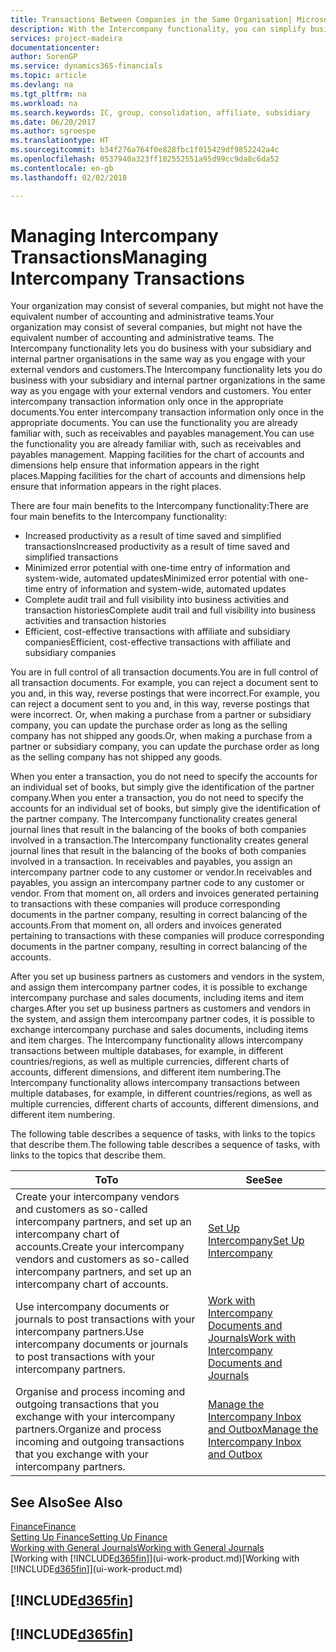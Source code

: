```yaml
---
title: Transactions Between Companies in the Same Organisation| Microsoft Docs
description: With the Intercompany functionality, you can simplify business processes and transactions between companies within the same organisation.
services: project-madeira
documentationcenter: 
author: SorenGP
ms.service: dynamics365-financials
ms.topic: article
ms.devlang: na
ms.tgt_pltfrm: na
ms.workload: na
ms.search.keywords: IC, group, consolidation, affiliate, subsidiary
ms.date: 06/20/2017
ms.author: sgroespe
ms.translationtype: HT
ms.sourcegitcommit: b34f276a764f0e828fbc1f015429df9852242a4c
ms.openlocfilehash: 0537940a323ff102552551a95d99cc9da8c6da52
ms.contentlocale: en-gb
ms.lasthandoff: 02/02/2018

---
```

# <a name="managing-intercompany-transactions"></a><span data-ttu-id="86d78-103">Managing Intercompany Transactions</span><span class="sxs-lookup"><span data-stu-id="86d78-103">Managing Intercompany Transactions</span></span>
<span data-ttu-id="86d78-104">Your organization may consist of several companies, but might not have the equivalent number of accounting and administrative teams.</span><span class="sxs-lookup"><span data-stu-id="86d78-104">Your organization may consist of several companies, but might not have the equivalent number of accounting and administrative teams.</span></span> <span data-ttu-id="86d78-105">The Intercompany functionality lets you do business with your subsidiary and internal partner organisations in the same way as you engage with your external vendors and customers.</span><span class="sxs-lookup"><span data-stu-id="86d78-105">The Intercompany functionality lets you do business with your subsidiary and internal partner organizations in the same way as you engage with your external vendors and customers.</span></span> <span data-ttu-id="86d78-106">You enter intercompany transaction information only once in the appropriate documents.</span><span class="sxs-lookup"><span data-stu-id="86d78-106">You enter intercompany transaction information only once in the appropriate documents.</span></span> <span data-ttu-id="86d78-107">You can use the functionality you are already familiar with, such as receivables and payables management.</span><span class="sxs-lookup"><span data-stu-id="86d78-107">You can use the functionality you are already familiar with, such as receivables and payables management.</span></span> <span data-ttu-id="86d78-108">Mapping facilities for the chart of accounts and dimensions help ensure that information appears in the right places.</span><span class="sxs-lookup"><span data-stu-id="86d78-108">Mapping facilities for the chart of accounts and dimensions help ensure that information appears in the right places.</span></span>  

<span data-ttu-id="86d78-109">There are four main benefits to the Intercompany functionality:</span><span class="sxs-lookup"><span data-stu-id="86d78-109">There are four main benefits to the Intercompany functionality:</span></span>  

- <span data-ttu-id="86d78-110">Increased productivity as a result of time saved and simplified transactions</span><span class="sxs-lookup"><span data-stu-id="86d78-110">Increased productivity as a result of time saved and simplified transactions</span></span>  
- <span data-ttu-id="86d78-111">Minimized error potential with one-time entry of information and system-wide, automated updates</span><span class="sxs-lookup"><span data-stu-id="86d78-111">Minimized error potential with one-time entry of information and system-wide, automated updates</span></span>  
- <span data-ttu-id="86d78-112">Complete audit trail and full visibility into business activities and transaction histories</span><span class="sxs-lookup"><span data-stu-id="86d78-112">Complete audit trail and full visibility into business activities and transaction histories</span></span>  
- <span data-ttu-id="86d78-113">Efficient, cost-effective transactions with affiliate and subsidiary companies</span><span class="sxs-lookup"><span data-stu-id="86d78-113">Efficient, cost-effective transactions with affiliate and subsidiary companies</span></span>  

<span data-ttu-id="86d78-114">You are in full control of all transaction documents.</span><span class="sxs-lookup"><span data-stu-id="86d78-114">You are in full control of all transaction documents.</span></span> <span data-ttu-id="86d78-115">For example, you can reject a document sent to you and, in this way, reverse postings that were incorrect.</span><span class="sxs-lookup"><span data-stu-id="86d78-115">For example, you can reject a document sent to you and, in this way, reverse postings that were incorrect.</span></span> <span data-ttu-id="86d78-116">Or, when making a purchase from a partner or subsidiary company, you can update the purchase order as long as the selling company has not shipped any goods.</span><span class="sxs-lookup"><span data-stu-id="86d78-116">Or, when making a purchase from a partner or subsidiary company, you can update the purchase order as long as the selling company has not shipped any goods.</span></span>  

<span data-ttu-id="86d78-117">When you enter a transaction, you do not need to specify the accounts for an individual set of books, but simply give the identification of the partner company.</span><span class="sxs-lookup"><span data-stu-id="86d78-117">When you enter a transaction, you do not need to specify the accounts for an individual set of books, but simply give the identification of the partner company.</span></span> <span data-ttu-id="86d78-118">The Intercompany functionality creates general journal lines that result in the balancing of the books of both companies involved in a transaction.</span><span class="sxs-lookup"><span data-stu-id="86d78-118">The Intercompany functionality creates general journal lines that result in the balancing of the books of both companies involved in a transaction.</span></span> <span data-ttu-id="86d78-119">In receivables and payables, you assign an intercompany partner code to any customer or vendor.</span><span class="sxs-lookup"><span data-stu-id="86d78-119">In receivables and payables, you assign an intercompany partner code to any customer or vendor.</span></span> <span data-ttu-id="86d78-120">From that moment on, all orders and invoices generated pertaining to transactions with these companies will produce corresponding documents in the partner company, resulting in correct balancing of the accounts.</span><span class="sxs-lookup"><span data-stu-id="86d78-120">From that moment on, all orders and invoices generated pertaining to transactions with these companies will produce corresponding documents in the partner company, resulting in correct balancing of the accounts.</span></span>  

 <span data-ttu-id="86d78-121">After you set up business partners as customers and vendors in the system, and assign them intercompany partner codes, it is possible to exchange intercompany purchase and sales documents, including items and item charges.</span><span class="sxs-lookup"><span data-stu-id="86d78-121">After you set up business partners as customers and vendors in the system, and assign them intercompany partner codes, it is possible to exchange intercompany purchase and sales documents, including items and item charges.</span></span> <span data-ttu-id="86d78-122">The Intercompany functionality allows intercompany transactions between multiple databases, for example, in different countries/regions, as well as multiple currencies, different charts of accounts, different dimensions, and different item numbering.</span><span class="sxs-lookup"><span data-stu-id="86d78-122">The Intercompany functionality allows intercompany transactions between multiple databases, for example, in different countries/regions, as well as multiple currencies, different charts of accounts, different dimensions, and different item numbering.</span></span>  

<span data-ttu-id="86d78-123">The following table describes a sequence of tasks, with links to the topics that describe them.</span><span class="sxs-lookup"><span data-stu-id="86d78-123">The following table describes a sequence of tasks, with links to the topics that describe them.</span></span>

 |<span data-ttu-id="86d78-124">To</span><span class="sxs-lookup"><span data-stu-id="86d78-124">To</span></span> |<span data-ttu-id="86d78-125">See</span><span class="sxs-lookup"><span data-stu-id="86d78-125">See</span></span>|
 |---|---|
 |<span data-ttu-id="86d78-126">Create your intercompany vendors and customers as so-called intercompany partners, and set up an intercompany chart of accounts.</span><span class="sxs-lookup"><span data-stu-id="86d78-126">Create your intercompany vendors and customers as so-called intercompany partners, and set up an intercompany chart of accounts.</span></span>|[<span data-ttu-id="86d78-127">Set Up Intercompany</span><span class="sxs-lookup"><span data-stu-id="86d78-127">Set Up Intercompany</span></span>](intercompany-how-setup.md)|
 |<span data-ttu-id="86d78-128">Use intercompany documents or journals to post transactions with your intercompany partners.</span><span class="sxs-lookup"><span data-stu-id="86d78-128">Use intercompany documents or journals to post transactions with your intercompany partners.</span></span>|[<span data-ttu-id="86d78-129">Work with Intercompany Documents and Journals</span><span class="sxs-lookup"><span data-stu-id="86d78-129">Work with Intercompany Documents and Journals</span></span>](intercompany-how-work-documents-journals.md)|
 |<span data-ttu-id="86d78-130">Organise and process incoming and outgoing transactions that you exchange with your intercompany partners.</span><span class="sxs-lookup"><span data-stu-id="86d78-130">Organize and process incoming and outgoing transactions that you exchange with your intercompany partners.</span></span>|[<span data-ttu-id="86d78-131">Manage the Intercompany Inbox and Outbox</span><span class="sxs-lookup"><span data-stu-id="86d78-131">Manage the Intercompany Inbox and Outbox</span></span>](intercompany-how-manage-intercompany-inbox.md)|

## <a name="see-also"></a><span data-ttu-id="86d78-132">See Also</span><span class="sxs-lookup"><span data-stu-id="86d78-132">See Also</span></span>
[<span data-ttu-id="86d78-133">Finance</span><span class="sxs-lookup"><span data-stu-id="86d78-133">Finance</span></span>](finance.md)  
[<span data-ttu-id="86d78-134">Setting Up Finance</span><span class="sxs-lookup"><span data-stu-id="86d78-134">Setting Up Finance</span></span>](finance-setup-finance.md)  
[<span data-ttu-id="86d78-135">Working with General Journals</span><span class="sxs-lookup"><span data-stu-id="86d78-135">Working with General Journals</span></span>](ui-work-general-journals.md)  
<span data-ttu-id="86d78-136">[Working with [!INCLUDE[d365fin](includes/d365fin_md.md)]](ui-work-product.md)</span><span class="sxs-lookup"><span data-stu-id="86d78-136">[Working with [!INCLUDE[d365fin](includes/d365fin_md.md)]](ui-work-product.md)</span></span>

## [!INCLUDE[d365fin](includes/free_trial_md.md)]  
## [!INCLUDE[d365fin](includes/training_link_md.md)]

